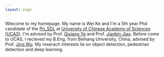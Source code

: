 ```yaml
---
layout: page
---
```


Wlecome to my homepage. My name is Wei Ke and I'm a 5th year Phd candidate of the [Pri_SDL](http://www.ucassdl.cn/) at [University of Chinese Academy of Sciences (UCAS)](http://www.ucas.ac.cn/). I'm advised by Prof. [Qixiang Ye](http://people.ucas.ac.cn/~qxye) and Prof. [Jianbin Jiao](http://people.ucas.ac.cn/~jiaojianbin). Before come to UCAS, I recieved my B.Eng. from Beihang University, China, advised by Prof. [Jing Wu](http://dept3.buaa.edu.cn/jsdw/qbjs/dqgcx/fjs/wj.htm). My reserach interests lie on object detection, pedestrian detection and deep learning. 

